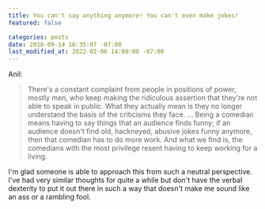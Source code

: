 ```yaml
---
title: You can't say anything anymore! You can't even make jokes!
featured: false

categories: posts
date: 2018-09-14 16:35:07 -07:00
last_modified_at: 2022-02-06 14:00:00 -07:00
---
```


Anil:

>  There's a constant complaint from people in positions of power, mostly men, who keep making the ridiculous assertion that they're not able to speak in public. What they actually mean is they no longer understand the basis of the criticisms they face.
> …
> Being a comedian means having to say things that an audience finds funny; if an audience doesn't find old, hackneyed, abusive jokes funny anymore, then that comedian has to do more work. And what we find is, the comedians with the most privilege resent having to keep working for a living.

I'm glad someone is able to approach this from such a neutral perspective. I've had very similar thoughts for quite a while but don't have the verbal dexterity to put it out there in such a way that doesn't make me sound like an ass or a rambling fool.

